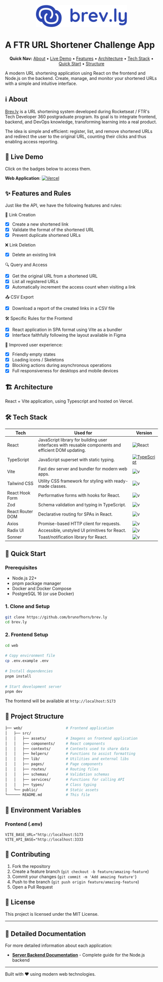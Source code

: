 <div style="text-align:center">
  <a href="https://brevly-ftr.vercel.app/">
    <img src="../assets/logo.svg" alt="Brev.ly - Encurtador de Links" width="300">
  </a>
</div>

# A FTR URL Shortener Challenge App

<p align="center">
  <b>Quick Nav:</b>
  <a href="#about">About</a> •
  <a href="#live-demo">Live Demo</a> •
  <a href="#features">Features</a> •
  <a href="#architecture">Architecture</a> •
  <a href="#tech-stack">Tech Stack</a> •
  <a href="#quick-start">Quick Start</a> •
  <a href="#structure">Structure</a>
</p>

A modern URL shortening application using React on the frontend and Node.js on the backend. Create, manage, and monitor your shortened URLs with a simple and intuitive interface.

<a id="about"></a>
## ℹ️ About

[Brev.ly](https://brevly-ftr.vercel.app/) is a URL shortening system developed during Rocketseat / FTR's Tech Developer 360 postgraduate program. Its goal is to integrate frontend, backend, and DevOps knowledge, transforming learning into a real product.

The idea is simple and efficient: register, list, and remove shortened URLs and redirect the user to the original URL, counting their clicks and thus enabling access reporting.

<a id="live-demo"></a>
## 🚀 Live Demo

Click on the badges below to access them.

**Web Application**: [![Vercel](https://img.shields.io/badge/Vercel-000000?logo=vercel\&logoColor=white)](https://brevly-ftr.vercel.app/)

<a id="features"></a>
## ✨ Features and Rules
Just like the API, we have the following features and rules:

📌 Link Creation
- [x] Create a new shortened link
- [x] Validate the format of the shortened URL
- [x] Prevent duplicate shortened URLs

❌ Link Deletion
- [x] Delete an existing link

🔍 Query and Access
- [x] Get the original URL from a shortened URL
- [x] List all registered URLs
- [x] Automatically increment the access count when visiting a link

📤 CSV Export
- [x] Download a report of the created links in a CSV file

🛠️ Specific Rules for the Frontend
- [x] React application in SPA format using Vite as a bundler
- [x] Interface faithfully following the layout available in Figma

💎 Improved user experience:
- [x] Friendly empty states
- [x] Loading icons / Skeletons
- [x] Blocking actions during asynchronous operations
- [x] Full responsiveness for desktops and mobile devices

<a id="architecture"></a>
## 🏗️ Architecture

React + Vite application, using Typescript and hosted on Vercel.

<a id="tech-stack"></a>
## 🛠️ Tech Stack

| Tech | Used for | Version |
| ------------------------------ | ------------------------------- | ------------------------------------------------------------------------------------- |
| React                          | JavaScript library for building user interfaces with reusable components and efficient DOM updating.  | ![React](https://img.shields.io/badge/React-v19.1.1-61DAFB?logo=react\&logoColor=white)         |
| TypeScript                     | JavaScript superset with static typing.       | [![TypeScript](https://img.shields.io/badge/TypeScript-5.9.x-3178C6?logo=typescript\&logoColor=white)](https://www.typescriptlang.org/)     |
| Vite                           | Fast dev server and bundler for modern web apps.            | ![v](https://img.shields.io/badge/Vite-v7.1.2-646CFF?logo=vite\&logoColor=white)           |
| Tailwind CSS                   | Utility CSS framework for styling with ready-made classes. | ![v](https://img.shields.io/badge/Tailwind_CSS-v4.1.13-06B6D4?logo=tailwindcss\&logoColor=white)   |
| React Hook Form                | Performative forms with hooks for React.      | ![v](https://img.shields.io/badge/React_Hook_Form-v7.62.0-EC5990?logo=reacthookform\&logoColor=white) |
| Zod                            | Schema validation and typing in TypeScript.             | ![v](https://img.shields.io/badge/Zod-v4.1.8-3E67B1?logo=zod\&logoColor=white)                                      |
| React Router DOM               | Declarative routing for SPAs in React.                  | ![v](https://img.shields.io/badge/React_Router_DOM-v7.8.2-CA4245?logo=reactrouter\&logoColor=white)    |
| Axios                          | Promise-based HTTP client for requests.                | ![v](https://img.shields.io/badge/Axios-v1.12.2-5A29E4?logo=axios\&logoColor=white)         |
| Radix UI | Accessible, unstyled UI primitives for React.     | ![v](https://img.shields.io/badge/Radix_UI-v1.1.15-111111?logo=radixui\&logoColor=white)                         |
| Sonner                         | Toast/notification library for React.    | ![v](https://img.shields.io/badge/Sonner-v2.0.7-111111?logo=sonner\&logoColor=white)                                      |

<a id="quick-start"></a>
## 🚀 Quick Start

### Prerequisites

- Node.js 22+
- pnpm package manager
- Docker and Docker Compose
- PostgreSQL 16 (or use Docker)

### 1. Clone and Setup

```bash
git clone https://github.com/brunofhorn/brev.ly
cd brev.ly
```

### 2. Frontend Setup

```bash
cd web

# Copy environment file
cp .env.example .env

# Install dependencies
pnpm install

# Start development server
pnpm dev
```

The frontend will be available at `http://localhost:5173`

<a id="structure"></a>
## 📁 Project Structure

```sh
├── web/                    # Frontend application
│   ├── src/
│   │   ├── assets/         # Imagens on frontend application
│   │   ├── components/     # React components
│   │   ├── contexts/       # Contexts used to share data
│   │   ├── helpers/        # Functions to assist formatting
│   │   ├── lib/            # Utilities and external libs
│   │   ├── pages/          # Page components
│   │   ├── routes/         # Routing files
│   │   ├── schemas/        # Validation schemas
│   │   ├── services/       # Functions for calling API
│   │   ├── types/          # Class typing
│   └── public/             # Static assets
└────── README.md           # This file
```

## 🔧 Environment Variables

### Frontend (.env)

```env
VITE_BASE_URL="http://localhost:5173
VITE_API_BASE="http://localhost:3333
```

## 🤝 Contributing

1. Fork the repository
2. Create a feature branch (`git checkout -b feature/amazing-feature`)
3. Commit your changes (`git commit -m 'Add amazing feature'`)
4. Push to the branch (`git push origin feature/amazing-feature`)
5. Open a Pull Request

## 📄 License

This project is licensed under the MIT License.

---

## 📖 Detailed Documentation

For more detailed information about each application:

- **[Server Backend Documentation](../server/README.md)** - Complete guide for the Node.js backend

---

Built with ❤️ using modern web technologies.
